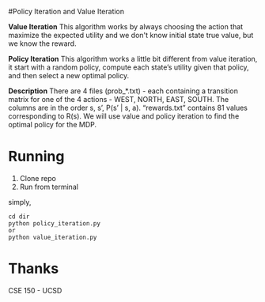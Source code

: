 #Policy Iteration and Value Iteration

**Value Iteration**
This algorithm works by always choosing the action that maximize the expected utility and we don't know initial state true value, but we know the reward. 

**Policy Iteration**
This algorithm works a little bit different from value iteration, it start with a random policy, compute each state’s utility given that policy, and then select a new optimal policy. 

**Description**
There are 4 files (prob_*.txt) - each containing a transition matrix for one of the 4 actions - WEST, NORTH, EAST, SOUTH. The columns are in the order s, s’, P(s’ | s, a). “rewards.txt” contains 81 values corresponding to R(s). We will use value and policy iteration to find the optimal policy for the MDP. 

# Running
1. Clone repo
2. Run from terminal

simply, 
``` 
cd dir
python policy_iteration.py
or
python value_iteration.py
```

# Thanks
CSE 150 - UCSD
